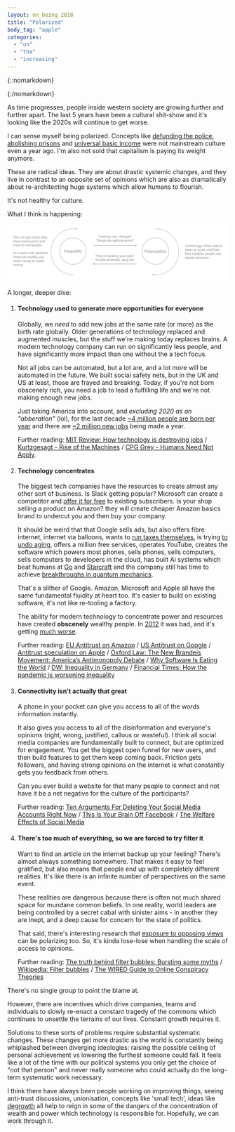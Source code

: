 ```yaml
---
layout: on_being_2018
title: "Polarized"
body_tag: "apple"
categories:
  - "on"
  - "the"
  - "increasing"
---
```


{::nomarkdown}

<style>
div.container p a {
    background-color: transparent;
    color: black;
    padding: 0 6px;
}

</style>

{:/nomarkdown}

As time progresses, people inside western society are growing further and further apart. The last 5 years have been a
cultural shit-show and it's looking like the 2020s will continue to get worse.

I can sense myself being polarized. Concepts like
[defunding the police](https://en.wikipedia.org/wiki/Defund_the_police),
[abolishing prisons](https://www.gq.com/story/what-is-prison-abolition) and
[universal basic income](https://www.investopedia.com/terms/b/basic-income.asp) were not mainstream culture even a year
ago. I'm also not sold that capitalism is paying its weight anymore.

These are radical ideas. They are about drastic systemic changes, and they live in contrast to an opposite set of
opinions which are also as dramatically about re-architecting huge systems which allow humans to flourish.

It's not healthy for culture.

What I think is happening:

<img src="/assets/images/34/ineq.png">

A longer, deeper dive:

1. #### Technology used to generate more opportunities for everyone

   Globally, we _need_ to add new jobs at the same rate (or more) as the birth rate globally. Older generations of
   technology replaced and augmented muscles, but the stuff we're making today replaces brains. A modern technology
   company can run on significantly less people, and have significantly more impact than one without the a tech focus.

   Not all jobs can be automated, but a lot are, and a lot more will be automated in the future. We built social safety
   nets, but in the UK and US at least, those are frayed and breaking. Today, if you're not born obscenely rich, you
   need a job to lead a fulfilling life and we're not making enough new jobs.

   Just taking America into account, and _excluding 2020 as an "abberation"_ (lol), for the last decade
   [~4 million people are born per year](https://www.cdc.gov/nchs/fastats/births.htm) and there are
   [~2 million new jobs](https://finance.yahoo.com/news/job-creation-strong-2019-could-162245516.html) being made a
   year.

   Further reading:
   [MIT Review: How technology is destroying jobs](https://www.technologyreview.com/2013/06/12/178008/how-technology-is-destroying-jobs/)
   / [Kurtzgesagt - Rise of the Machines](https://kurzgesagt.org/portfolio/the-rise-of-the-machines/) /
   [CPG Grey - Humans Need Not Apply](https://www.youtube.com/watch?v=7Pq-S557XQU).

1. #### Technology concentrates

   The biggest tech companies have the resources to create almost any other sort of business. Is Slack getting popular?
   Microsoft can create a competitor and
   [offer it for free](https://www.techradar.com/uk/news/slack-is-taking-microsoft-teams-to-court) to existing
   subscribers. Is your shop selling a product on Amazon? they will create cheaper Amazon basics brand to undercut you
   and then buy your company.

   It should be weird that that Google sells ads, but also offers fibre internet, internet via balloons, wants to
   [run taxes themselves](https://www.theglobeandmail.com/business/article-sidewalk-labs-document-reveals-companys-early-plans-for-data/),
   is trying [to undo aging](https://www.calicolabs.com), offers a million free services, operates YouTube, creates the
   software which powers most phones, sells phones, sells computers, sells computers to developers in the cloud, has
   built Ai systems which beat humans at [Go](https://deepmind.com/research/alphago/) and
   [Starcraft](https://www.theverge.com/2019/10/30/20939147/deepmind-google-alphastar-starcraft-2-research-grandmaster-level)
   and the company still has time to achieve
   [breakthroughs in quantum mechanics](https://www.inverse.com/article/59507-full-quantum-supremacy-paper).

   That's a slither of Google. Amazon, Microsoft and Apple all have the same fundamental fluidity at heart too. It's
   easier to build on existing software, it's not like re-tooling a factory.

   The ability for modern technology to concentrate power and resources have created **obscenely** wealthy people. In
   [2012](https://www.bbc.co.uk/news/business-16545898) it was bad, and it's getting
   [much worse](https://www.theguardian.com/news/2019/sep/09/inequality-is-it-rising-and-can-we-reverse-it).

   Further reading:
   [EU Antitrust on Amazon](https://eandt.theiet.org/content/articles/2020/11/eu-smacks-amazon-with-antitrust-charges-over-seller-data/)
   / [US Antitrust on Google](https://www.nytimes.com/2020/10/20/technology/antitrust-google.html) /
   [Antitrust speculation on Apple](https://www.fool.com/investing/2020/11/03/apple-warns-investors-of-antitrust-risks/)
   /
   [Oxford Law: The New Brandeis Movement: America’s Antimonopoly Debate](https://academic.oup.com/jeclap/article/9/3/131/4915966)
   / [Why Software Is Eating the World](https://a16z.com/2011/08/20/why-software-is-eating-the-world/) /
   [DW: Inequality in Germany](https://www.youtube.com/watch?v=AFIxi7BiScI) /
   [Financial Times: How the pandemic is worsening inequality](https://www.ft.com/content/cd075d91-fafa-47c8-a295-85bbd7a36b50?accessToken=zwAAAXa9li8okdPNB12R-vpHyNOilYW716NrUA.MEYCIQDq1OZ18iMlQ7jBBRz8UjkIykjoGr5rd1sof0zyGddmdgIhAKwxpLMdIVBY3OuE9s8rMJjE4qcSMHXlYPE8Om_NcJTk&sharetype=gift?token=620e9931-7ebd-4738-8080-4e1ad7069643)

1. #### Connectivity isn't actually that great

   A phone in your pocket can give you access to all of the words information instantly.

   It also gives you access to all of the disinformation and everyone's opinions (right, wrong, justified, callous or
   wasteful). I think all social media companies are fundamentally built to connect, but are optimized for engagement.
   You get the biggest open funnel for new users, and then build features to get them keep coming back. Friction gets
   followers, and having strong opinions on the internet is what constantly gets you feedback from others.

   Can you ever build a website for that many people to connect and not have it be a net negative for the culture of the
   participants?

   Further reading:
   [Ten Arguments For Deleting Your Social Media Accounts Right Now](https://www.goodreads.com/book/show/37830765-ten-arguments-for-deleting-your-social-media-accounts-right-now)
   / [This Is Your Brain Off Facebook](https://www.nytimes.com/2019/01/30/health/facebook-psychology-health.html) /
   [The Welfare Effects of Social Media](https://pubs.aeaweb.org/doi/pdfplus/10.1257/aer.20190658)

1. #### There's too much of everything, so we are forced to try filter it

   Want to find an article on the internet backup up your feeling? There's almost always something somewhere. That makes
   it easy to feel gratified, but also means that people end up with completely different realities. It's like there is
   an infinite number of perspectives on the same event.

   These realities are dangerous because there is often not much shared space for mundane common beliefs. In one
   reality, world leaders are being controlled by a secret cabal with sinister aims - in another they are inept, and a
   deep cause for concern for the state of politics.

   That said, there's interesting research that [exposure to opposing views](https://www.pnas.org/content/115/37/9216)
   can be polarizing too. So, it's kinda lose-lose when handling the scale of access to opinions.

   Further reading:
   [The truth behind filter bubbles: Bursting some myths](https://reutersinstitute.politics.ox.ac.uk/risj-review/truth-behind-filter-bubbles-bursting-some-myths)
   / [Wikipedia: Filter bubbles](https://en.wikipedia.org/wiki/Filter_bubble) /
   [The WIRED Guide to Online Conspiracy Theories](https://www.wired.com/story/wired-guide-to-conspiracy-theories/)

There's no single group to point the blame at.

However, there are incentives which drive companies, teams and individuals to slowly re-enact a constant tragedy of the
commons which continues to unsettle the terrains of our lives. Constant growth requires it.

Solutions to these sorts of problems require substantial systematic changes. These changes get more drastic as the world
is constantly being whiplashed between diverging ideologies: raising the possible ceiling of personal achievement vs
lowering the furthest someone could fall. It feels like a lot of the time with our political systems you only get the
choice of "not that person" and never really someone who could actually do the long-term systematic work necessary.

I think there have always been people working on improving things, seeing anti-trust discussions, unionisation, concepts
like 'small tech', ideas like [degrowth](https://www.youtube.com/watch?v=0MXP2E09dJQ) all help to reign in some of the
dangers of the concentration of wealth and power which technology is responsible for. Hopefully, we can work through it.
